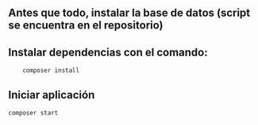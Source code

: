 ## Antes que todo, instalar la base de datos (script se encuentra en el repositorio)

## Instalar dependencias con el comando:

    	composer install

## Iniciar aplicación

	composer start
